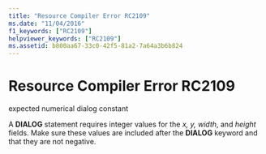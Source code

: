 ```yaml
---
title: "Resource Compiler Error RC2109"
ms.date: "11/04/2016"
f1_keywords: ["RC2109"]
helpviewer_keywords: ["RC2109"]
ms.assetid: b800aa67-33c0-42f5-81a2-7a64a3b6b824
---
```

# Resource Compiler Error RC2109

expected numerical dialog constant

A **DIALOG** statement requires integer values for the *x, y, width*, and *height* fields. Make sure these values are included after the **DIALOG** keyword and that they are not negative.
